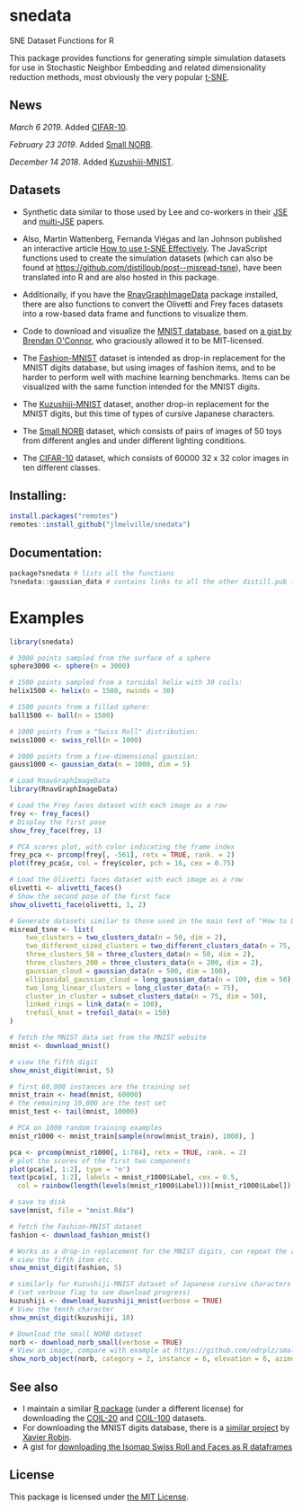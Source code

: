 # snedata

SNE Dataset Functions for R

This package provides functions for generating simple simulation datasets 
for use in Stochastic Neighbor Embedding and related dimensionality reduction
methods, most obviously the very popular
[t-SNE](https://lvdmaaten.github.io/tsne/).

## News

*March 6 2019*. Added [CIFAR-10](https://www.cs.toronto.edu/~kriz/cifar.html).

*February 23 2019*. Added [Small NORB](https://cs.nyu.edu/~ylclab/data/norb-v1.0-small/).

*December 14 2018*. Added [Kuzushiji-MNIST](https://github.com/rois-codh/kmnist).


## Datasets

* Synthetic data similar to those used by Lee and co-workers in their 
[JSE](http://dx.doi.org/10.1016/j.neucom.2012.12.036) and 
[multi-JSE](http://dx.doi.org/10.1016/j.neucom.2014.12.095) papers.

* Also, Martin Wattenberg, Fernanda Viégas and Ian Johnson published an 
interactive article 
[How to use t-SNE Effectively](http://distill.pub/2016/misread-tsne/).
The JavaScript functions used to create the simulation datasets
(which can also be found at https://github.com/distillpub/post--misread-tsne),
have been translated into R and are also hosted in this package.

* Additionally, if you have the 
[RnavGraphImageData](https://cran.r-project.org/package=RnavGraphImageData)
package installed, there are also functions to convert the Olivetti and Frey 
faces datasets into a row-based data frame and functions to visualize them.

* Code to download and visualize the 
[MNIST database](http://yann.lecun.com/exdb/mnist/), based on 
[a gist by Brendan O'Connor](https://gist.github.com/brendano/39760), who 
graciously allowed it to be MIT-licensed.

* The [Fashion-MNIST](https://github.com/zalandoresearch/fashion-mnist) dataset 
is intended as drop-in replacement for the MNIST digits database, but using 
images of fashion items, and to be harder to perform well with machine learning
benchmarks. Items can be visualized with the same function intended for the 
MNIST digits.

* The [Kuzushiji-MNIST](https://github.com/rois-codh/kmnist) dataset, another
drop-in replacement for the MNIST digits, but this time of types of cursive
Japanese characters.

* The [Small NORB](https://cs.nyu.edu/~ylclab/data/norb-v1.0-small/) dataset,
which consists of pairs of images of 50 toys from different angles and under
different lighting conditions.

* The [CIFAR-10](https://www.cs.toronto.edu/~kriz/cifar.html) dataset, which
consists of 60000 32 x 32 color images in ten different classes. 

## Installing:

```R
install.packages("remotes")
remotes::install_github("jlmelville/snedata")
```

## Documentation:

```R
package?snedata # lists all the functions
?snedata::gaussian_data # contains links to all the other distill.pub functions
```

# Examples
```R
library(snedata)

# 3000 points sampled from the surface of a sphere
sphere3000 <- sphere(n = 3000)

# 1500 points sampled from a toroidal helix with 30 coils:
helix1500 <- helix(n = 1500, nwinds = 30)

# 1500 points from a filled sphere:
ball1500 <- ball(n = 1500)

# 1000 points from a "Swiss Roll" distribution:
swiss1000 <- swiss_roll(n = 1000)

# 1000 points from a five-dimensional gaussian:
gauss1000 <- gaussian_data(n = 1000, dim = 5)

# Load RnavGraphImageData
library(RnavGraphImageData)

# Load the Frey faces dataset with each image as a row
frey <- frey_faces()
# Display the first pose
show_frey_face(frey, 1)

# PCA scores plot, with color indicating the frame index
frey_pca <- prcomp(frey[, -561], retx = TRUE, rank. = 2)
plot(frey_pca$x, col = frey$color, pch = 16, cex = 0.75)

# Load the Olivetti faces dataset with each image as a row
olivetti <- olivetti_faces()
# Show the second pose of the first face
show_olivetti_face(olivetti, 1, 2)

# Generate datasets similar to those used in the main text of "How to Use t-SNE Effectively"
misread_tsne <- list(
	two_clusters = two_clusters_data(n = 50, dim = 2),
	two_different_sized_clusters = two_different_clusters_data(n = 75, dim = 2),
	three_clusters_50 = three_clusters_data(n = 50, dim = 2),
	three_clusters_200 = three_clusters_data(n = 200, dim = 2),
	gaussian_cloud = gaussian_data(n = 500, dim = 100),
	ellipsoidal_gaussian_cloud = long_gaussian_data(n = 100, dim = 50),
	two_long_linear_clusters = long_cluster_data(n = 75),
	cluster_in_cluster = subset_clusters_data(n = 75, dim = 50),
	linked_rings = link_data(n = 100),
	trefoil_knot = trefoil_data(n = 150)
)

# fetch the MNIST data set from the MNIST website
mnist <- download_mnist()

# view the fifth digit
show_mnist_digit(mnist, 5)

# first 60,000 instances are the training set
mnist_train <- head(mnist, 60000)
# the remaining 10,000 are the test set
mnist_test <- tail(mnist, 10000)

# PCA on 1000 random training examples
mnist_r1000 <- mnist_train[sample(nrow(mnist_train), 1000), ]

pca <- prcomp(mnist_r1000[, 1:784], retx = TRUE, rank. = 2)
# plot the scores of the first two components
plot(pca$x[, 1:2], type = 'n')
text(pca$x[, 1:2], labels = mnist_r1000$Label, cex = 0.5,
  col = rainbow(length(levels(mnist_r1000$Label)))[mnist_r1000$Label])

# save to disk
save(mnist, file = "mnist.Rda")

# fetch the Fashion-MNIST dataset
fashion <- download_fashion_mnist()

# Works as a drop-in replacement for the MNIST digits, can repeat the above
# view the fifth item etc.
show_mnist_digit(fashion, 5)

# similarly for Kuzushiji-MNIST dataset of Japanese cursive characters
# (set verbose flag to see download progress)
kuzushiji <- download_kuzushiji_mnist(verbose = TRUE)
# View the tenth character
show_mnist_digit(kuzushiji, 10)

# Download the small NORB dataset
norb <- download_norb_small(verbose = TRUE)
# View an image, compare with example at https://github.com/ndrplz/small_norb
show_norb_object(norb, category = 2, instance = 6, elevation = 6, azimuth = 24, lighting = 2)
```

## See also

* I maintain a similar [R package](https://github.com/jlmelville/coil20) (under 
a different license) for downloading the 
[COIL-20](http://www.cs.columbia.edu/CAVE/software/softlib/coil-20.php) and
[COIL-100](http://www.cs.columbia.edu/CAVE/software/softlib/coil-100.php)
datasets.
* For downloading the MNIST digits database, there is a 
[similar project](https://github.com/xrobin/mnist) by 
[Xavier Robin](https://github.com/xrobin).
* A gist for [downloading the Isomap Swiss Roll and Faces as R dataframes](https://gist.github.com/jlmelville/339dfeb80c3e836e887d70a37679b244)

## License

This package is licensed under 
[the MIT License](http://opensource.org/licenses/MIT).

